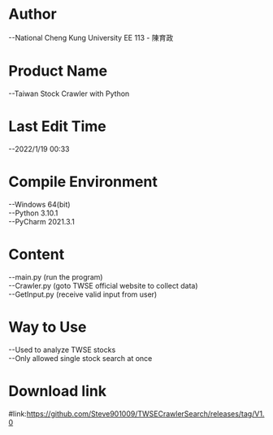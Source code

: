 # Author
--National Cheng Kung University EE 113 - 陳育政<br />

# Product Name
--Taiwan Stock Crawler with Python<br />

# Last Edit Time
--2022/1/19 00:33<br />

# Compile Environment
--Windows 64(bit)<br />
--Python 3.10.1<br />
--PyCharm 2021.3.1<br />

# Content
--main.py (run the program)<br />
--Crawler.py (goto TWSE official website to collect data)<br />
--GetInput.py (receive valid input from user)<br />

# Way to Use
--Used to analyze TWSE stocks<br />
--Only allowed single stock search at once<br />

# Download link
#link:https://github.com/Steve901009/TWSECrawlerSearch/releases/tag/V1.0<br />

